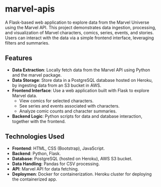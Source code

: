 # marvel-apis

A Flask-based web application to explore data from the Marvel Universe using the Marvel API. This project demonstrates data ingestion, processing, and visualization of Marvel characters, comics, series, events, and stories. Users can interact with the data via a simple frontend interface, leveraging filters and summaries.

## Features

- **Data Extraction**: Locally fetch data from the Marvel API using Python and the marvel package.
- **Data Storage**: Store data in a PostgreSQL database hosted on Heroku, by ingesting data from an S3 bucket in AWS.
- **Frontend Interface**: Use a web application built with Flask to explore Marvel data.
  - View comics for selected characters.
  - See series and events associated with characters.
  - Analyze comic counts and character summaries.
- **Backend Logic**: Python scripts for data and database interaction, together with the frontend.

## Technologies Used

- **Frontend**: HTML, CSS (Bootstrap), JavaScript.
- **Backend**: Python, Flask.
- **Database**: PostgreSQL (hosted on Heroku), AWS S3 bucket.
- **Data Handling**: Pandas for CSV processing.
- **API**: Marvel API for data fetching.
- **Deploymen**: Docker for containerization. Heroku cluster for deploying the containerized app.
